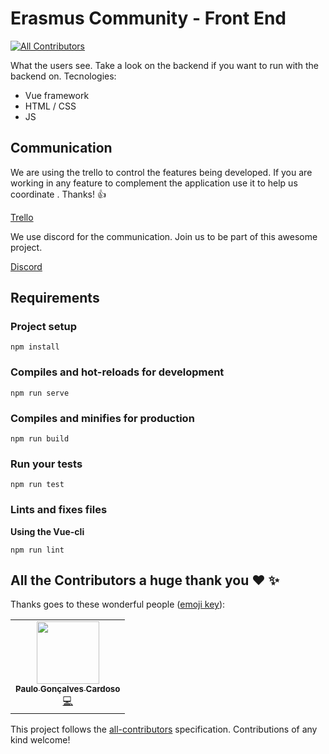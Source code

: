 # Erasmus Community - Front End
<!-- ALL-CONTRIBUTORS-BADGE:START - Do not remove or modify this section -->
[![All Contributors](https://img.shields.io/badge/all_contributors-1-orange.svg?style=flat-square)](#contributors-)
<!-- ALL-CONTRIBUTORS-BADGE:END -->

What the users see. Take a look on the backend if you want to run with the backend on.
Tecnologies:

- Vue framework
- HTML / CSS
- JS

## Communication
We are using the trello to control the features being developed. If you are working in any feature to complement the application use it to help us coordinate . Thanks! :thumbsup:

[Trello](https://trello.com/erasmuscommunity/home)

We use discord for the communication. Join us to be part of this awesome project.

[Discord](https://discord.gg/eMTfRzh)

## Requirements

### Project setup
```
npm install
```

### Compiles and hot-reloads for development
```
npm run serve
```

### Compiles and minifies for production
```
npm run build
```

### Run your tests
```
npm run test
```

### Lints and fixes files

**Using the Vue-cli**

```
npm run lint
```

## All the Contributors a huge thank you :heart: ✨

Thanks goes to these wonderful people ([emoji key](https://allcontributors.org/docs/en/emoji-key)):

<!-- ALL-CONTRIBUTORS-LIST:START - Do not remove or modify this section -->
<!-- prettier-ignore-start -->
<!-- markdownlint-disable -->
<table>
  <tr>
    <td align="center"><a href="http://pcardosolei.github.io"><img src="https://avatars3.githubusercontent.com/u/10116142?v=4" width="100px;" alt=""/><br /><sub><b>Paulo Gonçalves Cardoso</b></sub></a><br /><a href="https://github.com/Erasmus-Community/youthErasmus-front/commits?author=pcardosolei" title="Code">💻</a></td>
  </tr>
</table>

<!-- markdownlint-enable -->
<!-- prettier-ignore-end -->
<!-- ALL-CONTRIBUTORS-LIST:END -->

This project follows the [all-contributors](https://github.com/all-contributors/all-contributors) specification. Contributions of any kind welcome!
